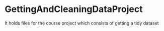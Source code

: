 GettingAndCleaningDataProject
=============================

It holds files for the course project which consists of getting a tidy dataset

